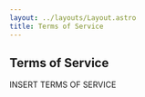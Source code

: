 ```yaml
---
layout: ../layouts/Layout.astro
title: Terms of Service
---
```


## Terms of Service

INSERT TERMS OF SERVICE